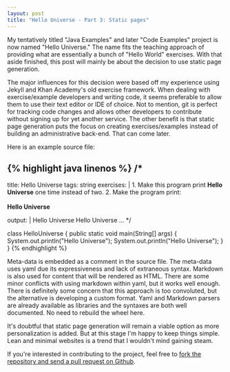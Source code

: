 ```yaml
---
layout: post
title: "Hello Universe - Part 3: Static pages"
---
```


My tentatively titled "Java Examples" and later "Code Examples" project is now named "Hello Universe." The name fits the teaching approach of providing what are essentially a bunch of "Hello World" exercises. With that aside finished, this post will mainly be about the decision to use static page generation.

The major influences for this decision were based off my experience using Jekyll and Khan Academy's old exercise framework. When dealing with exercise/example developers and writing code, it seems preferable to allow them to use their text editor or IDE of choice. Not to mention, git is perfect for tracking code changes and allows other developers to contribute without signing up for yet another service. The other benefit is that static page generation puts the focus on creating exercises/examples instead of building an administrative back-end. That can come later.

Here is an example source file:

{% highlight java linenos %}
/*
---
title: Hello Universe
tags: string
exercises: |
    1. Make this program print **Hello Universe** one time instead of two.
    2. Make the program print:<br /><br />
    **Hello Universe**

output: |
    Hello Universe
    Hello Universe
...
*/

class HelloUniverse
{
    public static void main(String[] args)
    {
        System.out.println("Hello Universe");
        System.out.println("Hello Universe");
    }
}
{% endhighlight %}

Meta-data is embedded as a comment in the source file. The meta-data uses yaml due its expressiveness and lack of extraneous syntax. Markdown is also used for content that will be rendered as HTML. There are some minor conflicts with using markdown within yaml, but it works well enough. There is definitely some concern that this approach is too convoluted, but the alternative is developing a custom format. Yaml and Markdown parsers are already available as libraries and the syntaxes are both well documented. No need to rebuild the wheel here.

It's doubtful that static page generation will remain a viable option as more personalization is added. But at this stage I'm happy to keep things simple. Lean and minimal websites is a trend that I wouldn't mind gaining steam.

If you're interested in contributing to the project, feel free to [fork the repository and send a pull request on Github](https://github.com/richard-to/code-examples/).